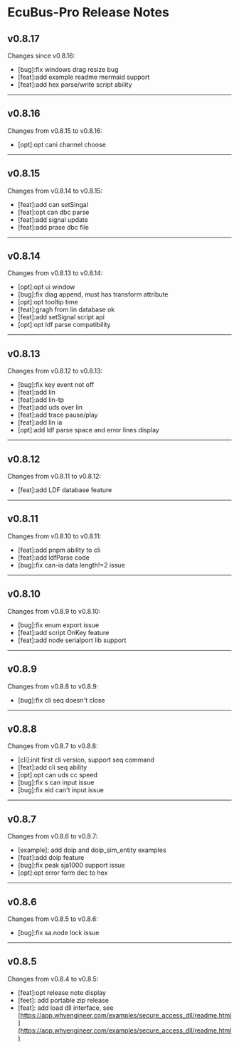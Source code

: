 # EcuBus-Pro Release Notes

## v0.8.17

Changes since v0.8.16:

- [bug]:fix windows drag resize bug
- [feat]:add example readme mermaid support
- [feat]:add hex parse/write script ability

---

## v0.8.16

Changes from v0.8.15 to v0.8.16:

- [opt]:opt cani channel choose

---

## v0.8.15

Changes from v0.8.14 to v0.8.15:

- [feat]:add can setSingal
- [feat]:opt can dbc parse
- [feat]:add signal update
- [feat]:add prase dbc file

---

## v0.8.14

Changes from v0.8.13 to v0.8.14:

- [opt]:opt ui window
- [bug]:fix diag append, must has transform attribute
- [opt]:opt tooltip time
- [feat]:gragh from lin database ok
- [feat]:add setSignal script api
- [opt]:opt ldf parse compatibility

---

## v0.8.13

Changes from v0.8.12 to v0.8.13:

- [bug]:fix key event not off
- [feat]:add lin
- [feat]:add lin-tp
- [feat]:add uds over lin
- [feat]:add trace pause/play
- [feat]:add lin ia
- [opt]:add ldf parse space and error lines display

---

## v0.8.12

Changes from v0.8.11 to v0.8.12:

- [feat]:add LDF database feature

---

## v0.8.11

Changes from v0.8.10 to v0.8.11:

- [feat]:add pnpm ability to cli
- [feat]:add ldfParse code
- [bug]:fix can-ia data length!=2 issue

---

## v0.8.10

Changes from v0.8.9 to v0.8.10:

- [bug]:fix enum export issue
- [feat]:add script OnKey feature
- [feat]:add node serialport lib support

---

## v0.8.9

Changes from v0.8.8 to v0.8.9:

- [bug]:fix cli seq doesn't close

---

## v0.8.8

Changes from v0.8.7 to v0.8.8:

- [cli]:init first cli version, support seq command
- [feat]:add cli seq ability
- [opt]:opt can uds cc speed
- [bug]:fix s can input issue
- [bug]:fix eid can't input issue

---

## v0.8.7

Changes from v0.8.6 to v0.8.7:

- [example]: add doip and doip_sim_entity examples
- [feat]:add doip feature
- [bug]:fix peak sja1000 support issue
- [opt]:opt error form dec to hex

---

## v0.8.6

Changes from v0.8.5 to v0.8.6:

- [bug]:fix sa.node lock issue

---

## v0.8.5

Changes from v0.8.4 to v0.8.5:

- [feat]:opt release note display
- [feet]: add portable zip release
- [feat]: add load dll interface, see [https://app.whyengineer.com/examples/secure_access_dll/readme.html](https://app.whyengineer.com/examples/secure_access_dll/readme.html)

